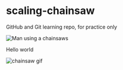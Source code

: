# scaling-chainsaw
GitHub and Git learning repo, for practice only

![Man using a chainsaws ](https://media.giphy.com/media/SGV9O1fuh2nf5T8FNW/giphy.gif)

Hello world

![chainsaw gif](https://media.giphy.com/media/fwc2FKpbUoGDm9sgQn/giphy.gif)
